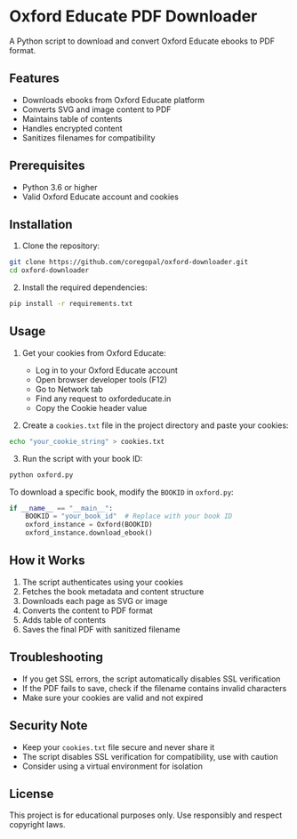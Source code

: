 # Oxford Educate PDF Downloader

A Python script to download and convert Oxford Educate ebooks to PDF format.

## Features

- Downloads ebooks from Oxford Educate platform
- Converts SVG and image content to PDF
- Maintains table of contents
- Handles encrypted content
- Sanitizes filenames for compatibility

## Prerequisites

- Python 3.6 or higher
- Valid Oxford Educate account and cookies

## Installation

1. Clone the repository:
```bash
git clone https://github.com/coregopal/oxford-downloader.git
cd oxford-downloader
```

2. Install the required dependencies:
```bash
pip install -r requirements.txt
```

## Usage

1. Get your cookies from Oxford Educate:
   - Log in to your Oxford Educate account
   - Open browser developer tools (F12)
   - Go to Network tab
   - Find any request to oxfordeducate.in
   - Copy the Cookie header value

2. Create a `cookies.txt` file in the project directory and paste your cookies:
```bash
echo "your_cookie_string" > cookies.txt
```

3. Run the script with your book ID:
```bash
python oxford.py
```

To download a specific book, modify the `BOOKID` in `oxford.py`:
```python
if __name__ == "__main__":
    BOOKID = "your_book_id"  # Replace with your book ID
    oxford_instance = Oxford(BOOKID)
    oxford_instance.download_ebook()
```

## How it Works

1. The script authenticates using your cookies
2. Fetches the book metadata and content structure
3. Downloads each page as SVG or image
4. Converts the content to PDF format
5. Adds table of contents
6. Saves the final PDF with sanitized filename

## Troubleshooting

- If you get SSL errors, the script automatically disables SSL verification
- If the PDF fails to save, check if the filename contains invalid characters
- Make sure your cookies are valid and not expired

## Security Note

- Keep your `cookies.txt` file secure and never share it
- The script disables SSL verification for compatibility, use with caution
- Consider using a virtual environment for isolation

## License

This project is for educational purposes only. Use responsibly and respect copyright laws.


